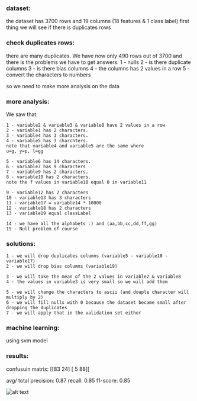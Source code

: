### dataset:
the dataset has 3700 rows and 19 columns (18 features & 1 class label)
first thing we will see if there is duplicates rows

### check duplicates rows:
there are many duplicates. We have now only 490 rows out of 3700
and there is the problems we have to get answers:
    1 - nulls
    2 - is there duplicate columns 
    3 - is there bias columns
    4 - the columns has 2 values in a row
    5 - convert the characters to numbers
    
so we need to make more analysis on the data

### more analysis:
We saw that:

    1 - variable2 & variable3 & variable8 have 2 values in a row
    2 - variable1 has 2 characters.
    3 - variable4 has 3 characters.
    4 - variable5 has 3 charchters.
    note that variable4 and variable5 are the same where
    u=g, y=p, l=gg
    
    5 - variable6 has 14 characters.
    6 - variable7 has 9 characters
    7 - variable9 has 2 characters.
    8 - variable10 has 2 characters.
    note the f values in variable10 equal 0 in variable11
    
    9 - variable12 has 2 characters
    10 - variable13 has 3 characters
    11 - variable17 = variable14 * 10000
    12 - variable18 has 2 characters
    13 - variable19 equal classLabel
    
    14 - we have all the alphabets :) and (aa,bb,cc,dd,ff,gg)
    15 - Null problem of course

### solutions:

    1 - we will drop duplicates columns (variable5 - variable10 - variable17)
    2 - we will drop bias columns (variable19)
    
    3 - we will take the mean of the 2 values in variable2 & variable8
    4 - the values in variable3 is very small so we will add them
    
    5 - we will change the characters to ascii (and douple character will multiply by 2)
    6 - we will fill nulls with 0 because the dataset became small after dropping the duplicates
    7 - we will apply that in the validation set either

### machine learning:

using svm model 

### results:

confusuin matrix: 
[[83 24]
 [ 5 88]]

avg/ total
precision: 0.87
recall:    0.85
f1-score:  0.85

![alt text](https://github.com/Ahmed3sam/binary_classification/tree/master/image/image.PNG)

